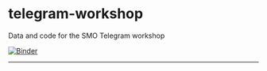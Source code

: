 # telegram-workshop
Data and code for the SMO Telegram workshop

[![Binder](https://mybinder.org/badge_logo.svg)](https://mybinder.org/v2/gh/pekasen/telegram-workshop/HEAD)

---

